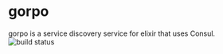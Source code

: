 # gorpo

gorpo is a service discovery service for elixir that uses
Consul. ![build status](https://travis-ci.org/Xerpa/gorpo.svg?branch=master)

